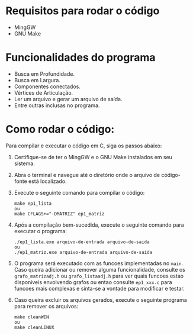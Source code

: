 # Requisitos para rodar o código

- MingGW
- GNU Make

# Funcionalidades do programa

- Busca em Profundidade.
- Busca em Largura.
- Componentes conectados.
- Vértices de Articulação.
- Ler um arquivo e gerar um arquivo de saída.
- Entre outras inclusas no programa.

# Como rodar o código:

Para compilar e executar o código em C, siga os passos abaixo:

1. Certifique-se de ter o MingGW e o GNU Make instalados em seu sistema.
2. Abra o terminal e navegue até o diretório onde o arquivo de código-fonte está localizado.
3. Execute o seguinte comando para compilar o código:
    ```
    make ep1_lista
    ou
    make CFLAGS+="-DMATRIZ" ep1_matriz
    ```
4. Após a compilação bem-sucedida, execute o seguinte comando para executar o programa:
    ```
    ./ep1_lista.exe arquivo-de-entrada arquivo-de-saida
    ou
    ./ep1_matriz.exe arquivo-de-entrada arquivo-de-saida
    ```
5. O programa será executado com as funcoes implementadas no `main`. Caso queira adicionar ou remover alguma funcionalidade, consulte os `grafo_matrizadj.h` ou `grafo_listaadj.h` para ver quais funcoes estao disponiveis envolvendo grafos ou entao consulte `ep1_xxx.c` para funcoes mais complexas e sinta-se a vontade para modificar e testar.

6. Caso queira excluir os arquivos gerados, execute o seguinte programa para remover os arquivos:
    ```
    make cleanWIN
    ou
    make cleanLINUX
    ```